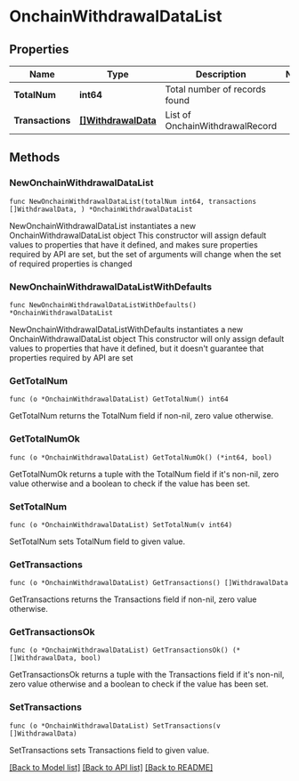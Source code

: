 # OnchainWithdrawalDataList

## Properties

Name | Type | Description | Notes
------------ | ------------- | ------------- | -------------
**TotalNum** | **int64** | Total number of records found | 
**Transactions** | [**[]WithdrawalData**](WithdrawalData.md) | List of OnchainWithdrawalRecord | 

## Methods

### NewOnchainWithdrawalDataList

`func NewOnchainWithdrawalDataList(totalNum int64, transactions []WithdrawalData, ) *OnchainWithdrawalDataList`

NewOnchainWithdrawalDataList instantiates a new OnchainWithdrawalDataList object
This constructor will assign default values to properties that have it defined,
and makes sure properties required by API are set, but the set of arguments
will change when the set of required properties is changed

### NewOnchainWithdrawalDataListWithDefaults

`func NewOnchainWithdrawalDataListWithDefaults() *OnchainWithdrawalDataList`

NewOnchainWithdrawalDataListWithDefaults instantiates a new OnchainWithdrawalDataList object
This constructor will only assign default values to properties that have it defined,
but it doesn't guarantee that properties required by API are set

### GetTotalNum

`func (o *OnchainWithdrawalDataList) GetTotalNum() int64`

GetTotalNum returns the TotalNum field if non-nil, zero value otherwise.

### GetTotalNumOk

`func (o *OnchainWithdrawalDataList) GetTotalNumOk() (*int64, bool)`

GetTotalNumOk returns a tuple with the TotalNum field if it's non-nil, zero value otherwise
and a boolean to check if the value has been set.

### SetTotalNum

`func (o *OnchainWithdrawalDataList) SetTotalNum(v int64)`

SetTotalNum sets TotalNum field to given value.


### GetTransactions

`func (o *OnchainWithdrawalDataList) GetTransactions() []WithdrawalData`

GetTransactions returns the Transactions field if non-nil, zero value otherwise.

### GetTransactionsOk

`func (o *OnchainWithdrawalDataList) GetTransactionsOk() (*[]WithdrawalData, bool)`

GetTransactionsOk returns a tuple with the Transactions field if it's non-nil, zero value otherwise
and a boolean to check if the value has been set.

### SetTransactions

`func (o *OnchainWithdrawalDataList) SetTransactions(v []WithdrawalData)`

SetTransactions sets Transactions field to given value.



[[Back to Model list]](../README.md#documentation-for-models) [[Back to API list]](../README.md#documentation-for-api-endpoints) [[Back to README]](../README.md)


